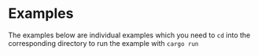 # Examples

The examples below are individual examples which you need to `cd` into the corresponding directory to run the example with `cargo run`
